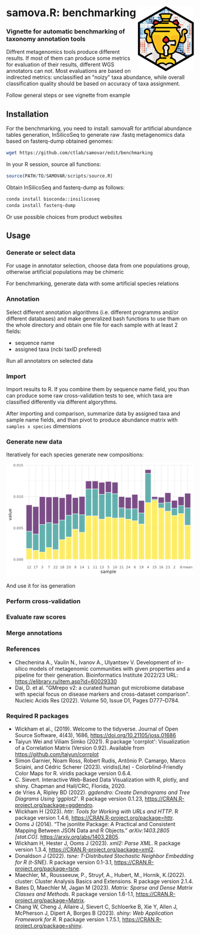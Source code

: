 # samova.R: benchmarking <a href=""><img src="additional/logo_benchmarking.png" align="right" width="150" ></a> 
### Vignette for automatic benchmarking of taxonomy annotation tools

Diffrent metagenomics tools produce different results. If most of them can produce some metrics for evaluation of their results, different WGS annotators can not. Most evaluations are based on indirected metrics: unclassified an "noizy" taxa abundance, while overall classification quality should be based on accuracy of taxa assignment. 

Follow general steps or see vignette from example

## Installation

For the benchmarking, you need to install: samovaR for artificial abundance tables generation, InSilicoSeq to generate raw .fastq metagenomics data based on fasterq-dump obtained genomes:

```bash
wget https://github.com/ctlab/samovar/edit/benchmarking
```

In your R session, source all functions:
```R
source(PATH/TO/SAMOVAR/scripts/source.R)
```

Obtain InSilicoSeq and fasterq-dump as follows:

```bash
conda install bioconda::insilicoseq
conda install fasterq-dump
```

Or use possible choices from product websites

## Usage

### Generate or select data

For usage in annotator selection, choose data from one populations group, otherwise artificial populations may be chimeric

For benchmarking, generate data with some artificial species relations

### Annotation

Select different annotation algorithms (i.e. different programms and/or different databases) and make generalized bash functions to use tham on the whole directory and obtain one file for each sample with at least 2 fields: 
- sequence name
- assigned taxa (ncbi taxID prefered)

Run all annotators on selected data

### Import

Import results to R. If you combine them by sequence name field, you than can produce some raw cross-validation tests to see, which taxa are classified differently via different algorythms.

After importing and comparison, summarize data by assigned taxa and sample name fields, and than pivot to produce abundance matrix with `samples x species` dimensions

### Generate new data

Iteratively for each species generate new compositions:

![](https://github.com/ctlab/samovar/blob/main/additional/validation_plots/D006262_composition_generated.png)

And use it for iss generation

### Perform cross-validation



### Evaluate raw scores

### Merge annotations

### References
- Chechenina А., Vaulin N., Ivanov A., Ulyantsev V. Development of in-silico models of metagenomic communities with given properties and a pipeline for their generation. Bioinformatics Institute 2022/23 URL: https://elibrary.ru/item.asp?id=60029330
- Dai, D. et al. "GMrepo v2: a curated human gut microbiome database with special focus on disease markers and cross-dataset comparison". Nucleic Acids Res (2022). Volume 50, Issue D1, Pages D777–D784.


### Required R packages
- Wickham et al., (2019). Welcome to the tidyverse. Journal of Open Source Software, 4(43), 1686, https://doi.org/10.21105/joss.01686
- Taiyun Wei and Viliam Simko (2021). R package 'corrplot': Visualization of a Correlation Matrix (Version 0.92). Available from https://github.com/taiyun/corrplot
- Simon Garnier, Noam Ross, Robert Rudis, Antônio P. Camargo, Marco Sciaini, and Cédric Scherer (2023). viridis(Lite) - Colorblind-Friendly Color Maps for R. viridis package version 0.6.4.
- C. Sievert. Interactive Web-Based Data Visualization with R, plotly, and shiny. Chapman and Hall/CRC, Florida, 2020.
- de Vries A, Ripley BD (2022). _ggdendro: Create Dendrograms and Tree Diagrams Using 'ggplot2'_. R package version 0.1.23, <https://CRAN.R-project.org/package=ggdendro>.
- Wickham H (2023). _httr: Tools for Working with URLs and HTTP_. R package version 1.4.6, <https://CRAN.R-project.org/package=httr>.
- Ooms J (2014). “The jsonlite Package: A Practical and Consistent Mapping Between JSON Data and R Objects.” _arXiv:1403.2805 [stat.CO]_. <https://arxiv.org/abs/1403.2805>.
- Wickham H, Hester J, Ooms J (2023). _xml2: Parse XML_. R package version 1.3.4, <https://CRAN.R-project.org/package=xml2>.
- Donaldson J (2022). _tsne: T-Distributed Stochastic Neighbor Embedding for R (t-SNE)_. R package version 0.1-3.1, <https://CRAN.R-project.org/package=tsne>.
- Maechler, M., Rousseeuw, P., Struyf, A., Hubert, M., Hornik, K.(2022).  cluster: Cluster Analysis Basics and Extensions. R package version 2.1.4.
- Bates D, Maechler M, Jagan M (2023). _Matrix: Sparse and Dense Matrix Classes and Methods_. R package version 1.6-1.1, <https://CRAN.R-project.org/package=Matrix>.
- Chang W, Cheng J, Allaire J, Sievert C, Schloerke B, Xie Y, Allen J, McPherson J, Dipert A, Borges B (2023). _shiny: Web Application Framework for R_. R package version 1.7.5.1, <https://CRAN.R-project.org/package=shiny>.
